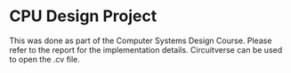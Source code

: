 # CPU Design Project

This was done as part of the Computer Systems Design Course. Please refer to the report for the implementation details. Circuitverse can be used to open the .cv file.
